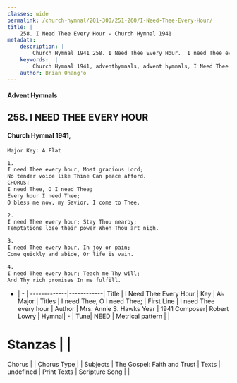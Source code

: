 ```yaml
---
classes: wide
permalink: /church-hymnal/201-300/251-260/I-Need-Thee-Every-Hour/
title: |
    258. I Need Thee Every Hour - Church Hymnal 1941
metadata:
    description: |
        Church Hymnal 1941 258. I Need Thee Every Hour.  I need Thee every hour, Most gracious Lord; No tender voice like Thine Can peace afford. CHORUS: I need Thee, O I need Thee; Every hour I need Thee; O bless me now, my Savior, I come to Thee.  
    keywords:  |
        Church Hymnal 1941, adventhymnals, advent hymnals, I Need Thee Every Hour, I need Thee every hour. I need Thee, O I need Thee;
    author: Brian Onang'o
---
```


#### Advent Hymnals
## 258. I NEED THEE EVERY HOUR
####  Church Hymnal 1941,

```txt
Major Key: A Flat

1.
I need Thee every hour, Most gracious Lord;
No tender voice like Thine Can peace afford.
CHORUS:
I need Thee, O I need Thee;
Every hour I need Thee;
O bless me now, my Savior, I come to Thee.

2.
I need Thee every hour; Stay Thou nearby;
Temptations lose their power When Thou art nigh.

3.
I need Thee every hour, In joy or pain;
Come quickly and abide, Or life is vain.

4.
I need Thee every hour; Teach me Thy will;
And Thy rich promises In me fulfill.


```

- |   -  |
-------------|------------|
Title | I Need Thee Every Hour |
Key | A♭ Major |
Titles | I need Thee, O I need Thee; |
First Line | I need Thee every hour |
Author | Mrs. Annie S. Hawks
Year | 1941
Composer| Robert Lowry |
Hymnal|  - |
Tune| NEED |
Metrical pattern | |
# Stanzas |  |
Chorus |  |
Chorus Type |  |
Subjects | The Gospel: Faith and Trust |
Texts | undefined |
Print Texts | 
Scripture Song |  |
    
